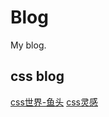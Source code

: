 # Blog
My blog.
## css blog  
[css世界-鱼头](https://krissarea.gitee.io/blog/#%E5%85%B3%E4%BA%8E%E6%88%91)
[css灵感](https://chokcoco.github.io/CSS-Inspiration/#/./init)
